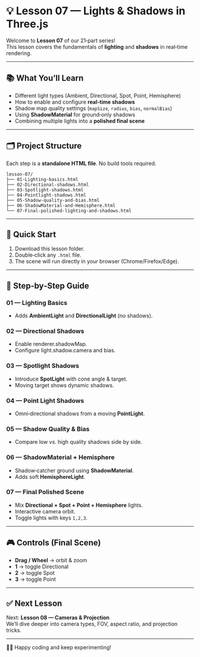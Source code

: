 # 💡 Lesson 07 — Lights & Shadows in Three.js

Welcome to **Lesson 07** of our 21‑part series!  
This lesson covers the fundamentals of **lighting** and **shadows** in real‑time rendering.

---

## 📚 What You’ll Learn
- Different light types (Ambient, Directional, Spot, Point, Hemisphere)
- How to enable and configure **real‑time shadows**
- Shadow map quality settings (`mapSize`, `radius`, `bias`, `normalBias`)
- Using **ShadowMaterial** for ground‑only shadows
- Combining multiple lights into a **polished final scene**

---

## 🗂 Project Structure
Each step is a **standalone HTML file**. No build tools required.

```
lesson-07/
├── 01-Lighting-basics.html
├── 02-Directional-shadows.html
├── 03-Spotlight-shadows.html
├── 04-Pointlight-shadows.html
├── 05-Shadow-quality-and-bias.html
├── 06-ShadowMaterial-and-Hemisphere.html
└── 07-Final-polished-lighting-and-shadows.html
```

---

## 🚀 Quick Start
1. Download this lesson folder.
2. Double‑click any `.html` file.
3. The scene will run directly in your browser (Chrome/Firefox/Edge).

---

## 🔎 Step‑by‑Step Guide

### **01 — Lighting Basics**
- Adds **AmbientLight** and **DirectionalLight** (no shadows).

### **02 — Directional Shadows**
- Enable renderer.shadowMap.
- Configure light.shadow.camera and bias.

### **03 — Spotlight Shadows**
- Introduce **SpotLight** with cone angle & target.
- Moving target shows dynamic shadows.

### **04 — Point Light Shadows**
- Omni‑directional shadows from a moving **PointLight**.

### **05 — Shadow Quality & Bias**
- Compare low vs. high quality shadows side by side.

### **06 — ShadowMaterial + Hemisphere**
- Shadow‑catcher ground using **ShadowMaterial**.
- Adds soft **HemisphereLight**.

### **07 — Final Polished Scene**
- Mix **Directional + Spot + Point + Hemisphere** lights.
- Interactive camera orbit.
- Toggle lights with keys `1,2,3`.

---

## 🎮 Controls (Final Scene)
- **Drag / Wheel** → orbit & zoom
- **1** → toggle Directional
- **2** → toggle Spot
- **3** → toggle Point

---

## ✅ Next Lesson
Next: **Lesson 08 — Cameras & Projection**  
We’ll dive deeper into camera types, FOV, aspect ratio, and projection tricks.

---
👨‍💻 Happy coding and keep experimenting!
